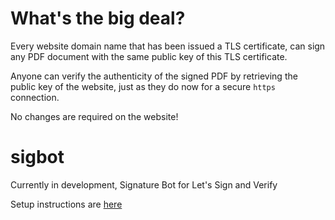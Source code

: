 # What's the big deal?
Every website domain name that has been issued a TLS certificate, can sign any PDF document with the same public key of this TLS certificate. 

Anyone can verify the authenticity of the signed PDF by retrieving the public key of the website, just as they do now for a secure `https` connection.

No changes are required on the website! 


# sigbot

Currently in development, Signature Bot for Let's Sign and Verify

Setup instructions are [here](SETUP.MD)
